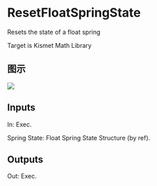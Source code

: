 # ResetFloatSpringState

Resets the state of a float spring

Target is Kismet Math Library

## 图示

![]($-20221218-19512053.png)

## Inputs

In: Exec.

Spring State: Float Spring State Structure (by ref).  

## Outputs

Out: Exec.

